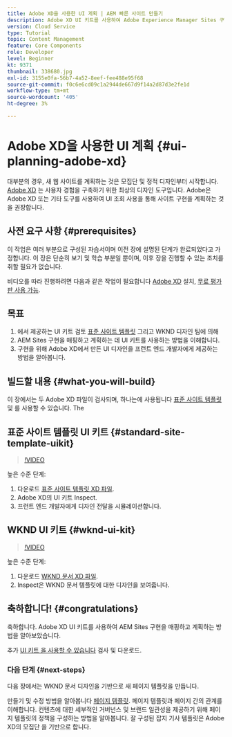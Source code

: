 ```yaml
---
title: Adobe XD을 사용한 UI 계획 | AEM 빠른 사이트 만들기
description: Adobe XD UI 키트를 사용하여 Adobe Experience Manager Sites 구현을 디자인하고 가속화하는 방법을 살펴볼 수 있습니다.
version: Cloud Service
type: Tutorial
topic: Content Management
feature: Core Components
role: Developer
level: Beginner
kt: 9371
thumbnail: 338680.jpg
exl-id: 3155e0fa-56b7-4a52-8eef-fee488e95f68
source-git-commit: f0c6e6cd09c1a2944de667d9f14a2d87d3e2fe1d
workflow-type: tm+mt
source-wordcount: '405'
ht-degree: 3%

---
```


# Adobe XD을 사용한 UI 계획 {#ui-planning-adobe-xd}

대부분의 경우, 새 웹 사이트를 계획하는 것은 모집단 및 정적 디자인부터 시작합니다. [Adobe XD](https://www.adobe.com/products/xd.html) 는 사용자 경험을 구축하기 위한 최상의 디자인 도구입니다. Adobe은 Adobe XD 또는 기타 도구를 사용하여 UI 조회 사용을 통해 사이트 구현을 계획하는 것을 권장합니다.

## 사전 요구 사항 {#prerequisites}

이 작업은 여러 부분으로 구성된 자습서이며 이전 장에 설명된 단계가 완료되었다고 가정합니다. 이 장은 단순히 보기 및 학습 부분일 뿐이며, 이후 장을 진행할 수 있는 조치를 취할 필요가 없습니다.

비디오를 따라 진행하려면 다음과 같은 작업이 필요합니다 [Adobe XD](https://www.adobe.com/products/xd/pricing/free-trial.html) 설치, [무료 평가판 사용 가능](https://www.adobe.com/products/xd/pricing/free-trial.html).

## 목표

1. 에서 제공하는 UI 키트 검토 [표준 사이트 템플릿](https://github.com/adobe/aem-site-template-standard) 그리고 WKND 디자인 팀에 의해
1. AEM Sites 구현을 매핑하고 계획하는 데 UI 키트를 사용하는 방법을 이해합니다.
1. 구현을 위해 Adobe XD에서 만든 UI 디자인을 프런트 엔드 개발자에게 제공하는 방법을 알아봅니다.

## 빌드할 내용 {#what-you-will-build}

이 장에서는 두 Adobe XD 파일이 검사되며, 하나는에 사용됩니다 [표준 사이트 템플릿](https://github.com/adobe/aem-site-template-standard) 및 를 사용할 수 있습니다. The

## 표준 사이트 템플릿 UI 키트 {#standard-site-template-uikit}

>[!VIDEO](https://video.tv.adobe.com/v/338680/?quality=12&learn=on)

높은 수준 단계:

1. 다운로드 [표준 사이트 템플릿 XD 파일](https://github.com/adobe/aem-site-template-standard/raw/main/files/wireframe.xd).
1. Adobe XD의 UI 키트 Inspect.
1. 프런트 엔드 개발자에게 디자인 전달을 시뮬레이션합니다.

## WKND UI 키트 {#wknd-ui-kit}

>[!VIDEO](https://video.tv.adobe.com/v/30214/?quality=12&learn=on)

높은 수준 단계:

1. 다운로드 [WKND 문서 XD 파일](https://github.com/adobe/aem-guides-wknd/releases/download/aem-guides-wknd-0.0.2/AEM_UI-kit-WKND-article-design.xd).
1. Inspect은 WKND 문서 템플릿에 대한 디자인을 보여줍니다.

## 축하합니다! {#congratulations}

축하합니다. Adobe XD UI 키트를 사용하여 AEM Sites 구현을 매핑하고 계획하는 방법을 알아보았습니다.

추가 [UI 키트 을 사용할 수 있습니다](https://www.adobe.com/products/xd/features/ui-kits.html) 검사 및 다운로드.

### 다음 단계 {#next-steps}

다음 장에서는 WKND 문서 디자인을 기반으로 새 페이지 템플릿을 만듭니다.

만들기 및 수정 방법을 알아봅니다 [페이지 템플릿](./page-templates.md). 페이지 템플릿과 페이지 간의 관계를 이해합니다. 컨텐츠에 대한 세부적인 거버넌스 및 브랜드 일관성을 제공하기 위해 페이지 템플릿의 정책을 구성하는 방법을 알아봅니다.  잘 구성된 잡지 기사 템플릿은 Adobe XD의 모집단 을 기반으로 합니다.
